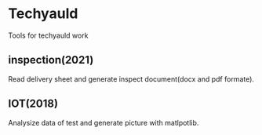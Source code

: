 
# Techyauld
Tools for techyauld work

## inspection(2021)

Read delivery sheet and generate inspect document(docx and pdf formate).


## IOT(2018)

Analysize data of test and generate picture with matlpotlib.